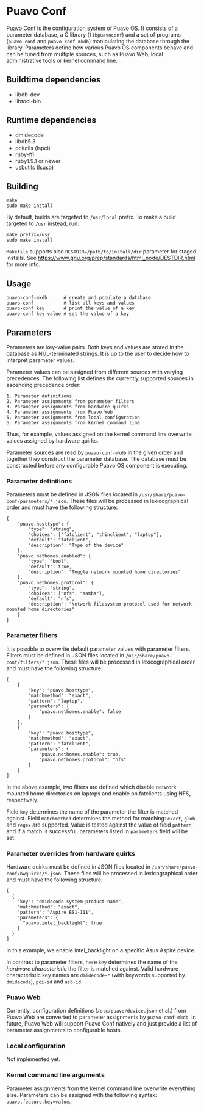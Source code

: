 # Puavo Conf

Puavo Conf is the configuration system of Puavo OS. It consists of a
parameter database, a C library (`libpuavoconf`) and a set of programs
(`puavo-conf` and `puavo-conf-mkdb`) manipulating the database through
the library. Parameters define how various Puavo OS components behave
and can be tuned from multiple sources, such as Puavo Web, local
administrative tools or kernel command line.

## Buildtime dependencies

- libdb-dev
- libtool-bin

## Runtime dependencies

- dmidecode
- libdb5.3
- pciutils (lspci)
- ruby-ffi
- ruby1.9.1 or newer
- usbutils (lsusb)

## Building

    make
    sudo make install

By default, builds are targeted to `/usr/local` prefix. To make a build
targeted to `/usr` instead, run:

    make prefix=/usr
    sudo make install

`Makefile` supports also `DESTDIR=/path/to/install/dir` parameter for
staged installs. See
https://www.gnu.org/prep/standards/html_node/DESTDIR.html for more info.

## Usage

    puavo-conf-mkdb      # create and populate a database
    puavo-conf           # list all keys and values
    puavo-conf key       # print the value of a key
    puavo-conf key value # set the value of a key

## Parameters

Parameters are key-value pairs. Both keys and values are stored in the
database as NUL-terminated strings. It is up to the user to decide how
to interpret parameter values.

Parameter values can be assigned from different sources with varying
precedences. The following list defines the currently supported sources
in ascending precedence order:

    1. Parameter definitions
    2. Parameter assignments from parameter filters
    3. Parameter assignments from hardware quirks
    4. Parameter assignments from Puavo Web
    5. Parameter assignments from local configuration
    6. Parameter assignments from kernel command line

Thus, for example, values assigned on the kernel command line overwrite
values assigned by hardware quirks.

Parameter sources are read by `puavo-conf-mkdb` in the given order and
together they construct the parameter database. The database must be
constructed before any configurable Puavo OS component is executing.

### Parameter definitions

Parameters must be defined in JSON files located in
`/usr/share/puavo-conf/parameters/*.json`. These files will be processed
in lexicographical order and must have the following structure:

    {
        "puavo.hosttype": {
            "type": "string",
            "choices": ["fatclient", "thinclient", "laptop"],
            "default": "fatclient",
            "description": "Type of the device"
        },
        "puavo.nethomes.enabled": {
            "type": "bool",
            "default": true,
            "description": "Toggle network mounted home directories"
        },
        "puavo.nethomes.protocol": {
            "type": "string",
            "choices": ["nfs", "samba"],
            "default": "nfs",
            "description": "Network filesystem protocol used for network mounted home directories"
        }
    }

### Parameter filters

It is possible to overwrite default parameter values with parameter
filters. Filters must be defined in JSON files located in
`/usr/share/puavo-conf/filters/*.json`. These files will be processed in
lexicographical order and must have the following structure:

    [
        {
            "key": "puavo.hosttype",
            "matchmethod": "exact",
            "pattern": "laptop",
            "parameters": {
                "puavo.nethomes.enable": false
            }
        },
        {
            "key": "puavo.hosttype",
            "matchmethod": "exact",
            "pattern": "fatclient",
            "parameters": {
                "puavo.nethomes.enable": true,
                "puavo.nethomes.protocol": "nfs"
            }
        }
    ]

In the above example, two filters are defined which disable network
mounted home directories on laptops and enable on fatclients using NFS,
respectively.

Field `key` determines the name of the parameter the filter is matched
against. Field `matchmethod` determines the method for matching:
`exact`, `glob` and `regex` are supported. Value is tested against the
value of field `pattern`, and if a match is successful, parameters
listed in `parameters` field will be set.

### Parameter overrides from hardware quirks

Hardware quirks must be defined in JSON files located in
`/usr/share/puavo-conf/hwquirks/*.json`. These files will be processed
in lexicographical order and must have the following structure:

    [
      {
        "key": "dmidecode-system-product-name",
        "matchmethod": "exact",
        "pattern": "Aspire ES1-111",
        "parameters": {
          "puavo.intel_backlight": true
        }
      }
    ]

In this example, we enable intel_backlight on a specific Asus Aspire
device.

In contrast to parameter filters, here `key` determines the name of the
*hardware characteristic* the filter is matched against. Valid hardware
characteristic key names are `dmidecode-*` (with keywords supported by
`dmidecode`), `pci-id` and `usb-id`.

### Puavo Web

Currently, configuration definitions (`/etc/puavo/device.json` et al.)
from Puavo Web are converted to parameter assignments by
`puavo-conf-mkdb`. In future, Puavo Web will support Puavo Conf natively
and just provide a list of parameter assignments to configurable hosts.

### Local configuration

Not implemented yet.

### Kernel command line arguments

Parameter assignments from the kernel command line overwrite everything
else. Parameters can be assigned with the following syntax:
`puavo.feature.key=value`.

